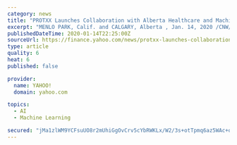 ```yaml
---
category: news
title: "PROTXX Launches Collaboration with Alberta Healthcare and Machine Learning Innovation Ecosystems"
excerpt: "MENLO PARK, Calif. and CALGARY, Alberta , Jan. 14, 2020 /CNW/ -- Silicon Valley-based digital healthcare technology pioneer PROTXX, Inc. today announced a broad collaboration with Alberta-based organizations including Alberta Health Services (AHS),"
publishedDateTime: 2020-01-14T22:25:00Z
sourceUrl: https://finance.yahoo.com/news/protxx-launches-collaboration-alberta-healthcare-130000641.html
type: article
quality: 6
heat: 6
published: false

provider:
  name: YAHOO!
  domain: yahoo.com

topics:
  - AI
  - Machine Learning

secured: "jMa1zlWM9YCFsuUO8r2mUhiGgOvCrv5cYbRWKLx/W2/3s+otTpmq6az5WAc+q0zOhyPfOmS4UfVEsB49kh2tmiDv2pPIgJ8toe2fY/ExhJsgrZN48Yi2hYOkiGMri4a9DU9dAFMrVn5l2xJPJLzFD127j7BAZo1vKReHYpOiWTijXzQth3ObnhKtuT0rvR6CepFa7Ee66mxAk+tH1AvS2QfTZ0GfmDOaQkwsIvrkHYdsavt9xb4VjqMLOZmihOo2QdIWudoW8ik5c0us7s1dn14mEM3UB4NUyuf46EBpZhY=;P6GRAT5J/FmV4aDMPXaR2Q=="
---
```


